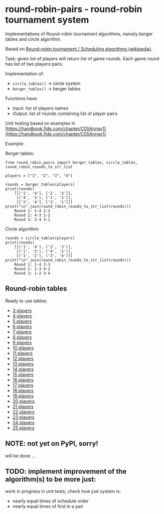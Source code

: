 # round-robin-pairs - round-robin tournament system

Implementations of Round-robin tournament algorithms, namely  berger tables and circle algorithm.

Based on [Round-robin tournament / Scheduling algorithms (wikipedia)](https://en.wikipedia.org/wiki/Round-robin_tournament#Scheduling_algorithm).

Task: given list of players will return list of game rounds. Each game round
has list of two players pairs.

Implementation of:
 * `circle_tables()` -> circle system
 * `berger_tables()` -> berger tables

Functions have:
 * Input: list of players names
 * Output: list of rounds containing list of player pairs

Unit testing based on examples in [https://handbook.fide.com/chapter/C05Annex1](https://handbook.fide.com/chapter/C05Annex1).

Example:

Berger tables:

    from round_robin_pairs import berger_tables, circle_tables, round_robin_rounds_to_str_list 

    players = ["1", "2", "3", "4"]

    rounds = berger_tables(players)
    print(rounds)
        [[['1', '4'], ['2', '3']],
         [('4', '3'), ['1', '2']],
         [['2', '4'], ['3', '1']]]
    print("\n".join(round_robin_rounds_to_str_list(rounds)))
        Round 1: 1-4 2-3
        Round 2: 4-3 1-2
        Round 3: 2-4 3-1
    
Circle algorithm:

    rounds = circle_tables(players)
    print(rounds)
        [[('1', '4'), ('2', '3')],
         [('1', '3'), ('4', '2')],
         [('1', '2'), ('3', '4')]]
    print("\n".join(round_robin_rounds_to_str_list(rounds)))
        Round 1: 1-4 2-3
        Round 2: 1-3 4-2
        Round 3: 1-2 3-4

## Round-robin tables

Ready to use tables:

 * [3 players ](tables/players-03.md)
 * [4 players ](tables/players-04.md)
 * [5 players ](tables/players-05.md)
 * [6 players ](tables/players-06.md)
 * [7 players ](tables/players-07.md)
 * [8 players ](tables/players-08.md)
 * [9 players ](tables/players-09.md)
 * [10 players](tables/players-10.md)
 * [11 players](tables/players-11.md)
 * [12 players](tables/players-12.md)
 * [13 players](tables/players-13.md)
 * [14 players](tables/players-14.md)
 * [15 players](tables/players-15.md)
 * [16 players](tables/players-16.md)
 * [17 players](tables/players-17.md)
 * [18 players](tables/players-18.md)
 * [19 players](tables/players-19.md)
 * [20 players](tables/players-20.md)
 * [21 players](tables/players-21.md)
 * [22 players](tables/players-22.md)
 * [23 players](tables/players-23.md)
 * [24 players](tables/players-24.md)
 * [25 players](tables/players-25.md)


## NOTE: not yet on PyPI, sorry!
will be done ...

## TODO: implement improvement of the algorithm(s) to be more just:
work in progress in unit tests, check how just system is:
 * nearly equal times of schedule order 
 * nearly equal times of first in a pair

